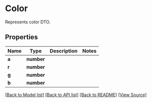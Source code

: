 ﻿# Color
Represents color DTO.

## Properties
Name | Type | Description | Notes
------------ | ------------- | ------------- | -------------
**a** | **number** |  | 
**r** | **number** |  | 
**g** | **number** |  | 
**b** | **number** |  | 

[[Back to Model list]](../README.md#documentation-for-models) [[Back to API list]](../README.md#documentation-for-api-endpoints) [[Back to README]](../README.md) [[View Source]](../src/models/color.ts)

